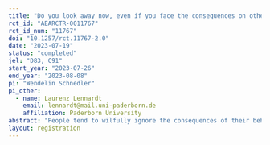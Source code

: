 ```yaml
---
title: "Do you look away now, even if you face the consequences on others, later?"
rct_id: "AEARCTR-0011767"
rct_id_num: "11767"
doi: "10.1257/rct.11767-2.0"
date: "2023-07-19"
status: "completed"
jel: "D83, C91"
start_year: "2023-07-26"
end_year: "2023-08-08"
pi: "Wendelin Schnedler"
pi_other:
  - name: Laurenz Lennardt
    email: lennardt@mail.uni-paderborn.de
    affiliation: Paderborn University
abstract: "People tend to wilfully ignore the consequences of their behavior on others. We examine whether this changes if they know that they will learn about these consequences after their decision? We investigate this question with an online experiment."
layout: registration
---
```


